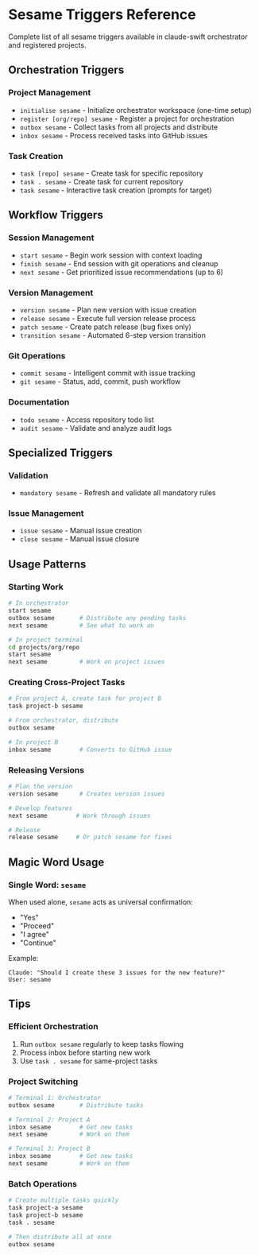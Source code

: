 # Sesame Triggers Reference

Complete list of all sesame triggers available in claude-swift orchestrator and registered projects.

## Orchestration Triggers

### Project Management
- `initialise sesame` - Initialize orchestrator workspace (one-time setup)
- `register [org/repo] sesame` - Register a project for orchestration
- `outbox sesame` - Collect tasks from all projects and distribute
- `inbox sesame` - Process received tasks into GitHub issues

### Task Creation
- `task [repo] sesame` - Create task for specific repository
- `task . sesame` - Create task for current repository
- `task sesame` - Interactive task creation (prompts for target)

## Workflow Triggers

### Session Management
- `start sesame` - Begin work session with context loading
- `finish sesame` - End session with git operations and cleanup
- `next sesame` - Get prioritized issue recommendations (up to 6)

### Version Management
- `version sesame` - Plan new version with issue creation
- `release sesame` - Execute full version release process
- `patch sesame` - Create patch release (bug fixes only)
- `transition sesame` - Automated 6-step version transition

### Git Operations
- `commit sesame` - Intelligent commit with issue tracking
- `git sesame` - Status, add, commit, push workflow

### Documentation
- `todo sesame` - Access repository todo list
- `audit sesame` - Validate and analyze audit logs

## Specialized Triggers

### Validation
- `mandatory sesame` - Refresh and validate all mandatory rules

### Issue Management
- `issue sesame` - Manual issue creation
- `close sesame` - Manual issue closure

## Usage Patterns

### Starting Work
```bash
# In orchestrator
start sesame
outbox sesame       # Distribute any pending tasks
next sesame         # See what to work on

# In project terminal  
cd projects/org/repo
start sesame
next sesame         # Work on project issues
```

### Creating Cross-Project Tasks
```bash
# From project A, create task for project B
task project-b sesame

# From orchestrator, distribute
outbox sesame

# In project B
inbox sesame        # Converts to GitHub issue
```

### Releasing Versions
```bash
# Plan the version
version sesame      # Creates version issues

# Develop features
next sesame        # Work through issues

# Release
release sesame     # Or patch sesame for fixes
```

## Magic Word Usage

### Single Word: `sesame`
When used alone, `sesame` acts as universal confirmation:
- "Yes"
- "Proceed"  
- "I agree"
- "Continue"

Example:
```
Claude: "Should I create these 3 issues for the new feature?"
User: sesame
```

## Tips

### Efficient Orchestration
1. Run `outbox sesame` regularly to keep tasks flowing
2. Process inbox before starting new work
3. Use `task . sesame` for same-project tasks

### Project Switching
```bash
# Terminal 1: Orchestrator
outbox sesame       # Distribute tasks

# Terminal 2: Project A
inbox sesame        # Get new tasks
next sesame         # Work on them

# Terminal 3: Project B  
inbox sesame        # Get new tasks
next sesame         # Work on them
```

### Batch Operations
```bash
# Create multiple tasks quickly
task project-a sesame
task project-b sesame  
task . sesame

# Then distribute all at once
outbox sesame
```